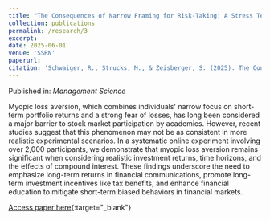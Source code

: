 ```yaml
---
title: "The Consequences of Narrow Framing for Risk-Taking: A Stress Test of Myopic Loss Aversion"
collection: publications
permalink: /research/3
excerpt:
date: 2025-06-01
venue: 'SSRN'
paperurl:
citation: 'Schwaiger, R., Strucks, M., & Zeisberger, S. (2025). The Consequences of Narrow Framing for Risk-Taking: A Stress Test of Myopic Loss Aversion. <i>SSRN</i>'
---
```

Published in: *Management Science*

Myopic loss aversion, which combines individuals' narrow focus on short-term portfolio returns and a strong fear of losses, has long been considered a major barrier to stock market participation by academics. However, recent studies suggest that this phenomenon may not be as consistent in more realistic experimental scenarios. In a systematic online experiment involving over 2,000 participants, we demonstrate that myopic loss aversion remains significant when considering realistic investment returns, time horizons, and the effects of compound interest. These findings underscore the need to emphasize long-term returns in financial communications, promote long-term investment incentives like tax benefits, and enhance financial education to mitigate short-term biased behaviors in financial markets.

[Access paper here](https://pubsonline.informs.org/doi/10.1287/mnsc.2024.05720){:target="_blank"}
